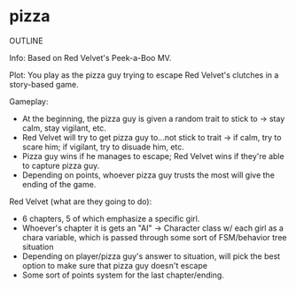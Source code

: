 # pizza

OUTLINE

Info:
Based on Red Velvet's Peek-a-Boo MV.

Plot:
You play as the pizza guy trying to escape Red Velvet's clutches in a story-based game.

Gameplay:
- At the beginning, the pizza guy is given a random trait to stick to -> stay calm, stay vigilant, etc.
- Red Velvet will try to get pizza guy to...not stick to trait -> if calm, try to scare him; if vigilant, try to disuade him, etc.
- Pizza guy wins if he manages to escape; Red Velvet wins if they're able to capture pizza guy.
- Depending on points, whoever pizza guy trusts the most will give the ending of the game. 

Red Velvet (what are they going to do):
- 6 chapters, 5 of which emphasize a specific girl.
- Whoever's chapter it is gets an "AI" -> Character class w/ each girl as a chara variable, which is passed through some sort of FSM/behavior tree situation
- Depending on player/pizza guy's answer to situation, will pick the best option to make sure that pizza guy doesn't escape
- Some sort of points system for the last chapter/ending.
